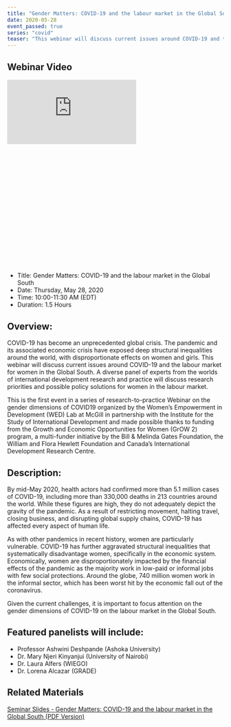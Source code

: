 ```yaml
---
title: "Gender Matters: COVID-19 and the labour market in the Global South"
date: 2020-05-28
event_passed: true
series: "covid"
teaser: "This webinar will discuss current issues around COVID-19 and the labour market for women in the Global South."
---
```


<div class="flex flex-col justify-center w-full rounded-lg shadow-xs md:shadow-md my-8 p-4 border border-solid border-gray-200 bg-white">
  <div class="w-full mx-auto">
    <div class="relative aspect-16x9" style="padding-bottom: 56.25%;">
      <h2 class="sr-only">Webinar Video</h2>
      <iframe class="absolute pin w-full h-full" src="https://www.youtube.com/embed/60w6RLxDyT8" frameborder="0" allow="autoplay; encrypted-media" allowfullscreen></iframe>
    </div>
  </div>
  <!--
  <h2 class="text-gray-800 text-lg font-bold mt-1 mb-0">Register for the seminar</h2>
  -->
  <ul class="mt-10">
    <li>Title: Gender Matters: COVID-19 and the labour market in the Global South</li>
    <li>Date: Thursday, May 28, 2020</li>
    <li>Time: 10:00-11:30 AM (EDT)</li>
    <li>Duration: 1.5 Hours</li>
  </ul>
  <!--
  <div class="flex flex-row-reverse">
    <a class="text-white bg-dark-turquoise rounded-lg p-2 font-bold hover:no-underline hover:bg-light-turquoise" href="https://us02web.zoom.us/webinar/register/WN_ryYn1TSwS9-DxqV4awMJEg" rel="external">Join online</a>
  </div>
  -->
</div>

## Overview:

COVID-19 has become an unprecedented global crisis. The pandemic and its associated economic crisis have exposed deep structural inequalities around the world, with disproportionate effects on women and girls. This webinar will discuss current issues around COVID-19 and the labour market for women in the Global South. A diverse panel of experts from the worlds of international development research and practice will discuss research priorities and possible policy solutions for women in the labour market.

This is the first event in a series of research-to-practice Webinar on the gender dimensions of COVID19 organized by the Women’s Empowerment in Development (WED) Lab at McGill in partnership with the Institute for the Study of International Development and made possible thanks to funding from the Growth and Economic Opportunities for Women (GrOW 2) program, a multi-funder initiative by the Bill & Melinda Gates Foundation, the William and Flora Hewlett Foundation and Canada’s International Development Research Centre.

## Description:

By mid-May 2020, health actors had confirmed more than 5.1 million cases of COVID-19, including more than 330,000 deaths in 213 countries around the world. While these figures are high, they do not adequately depict the gravity of the pandemic. As a result of restricting movement, halting travel, closing business, and disrupting global supply chains, COVID-19 has affected every aspect of human life.

As with other pandemics in recent history, women are particularly vulnerable. COVID-19 has further aggravated structural inequalities that systematically disadvantage women, specifically in the economic system. Economically, women are disproportionately impacted by the financial effects of the pandemic as the majority work in low-paid or informal jobs with few social protections. Around the globe, 740 million women work in the informal sector, which has been worst hit by the economic fall out of the coronavirus.

Given the current challenges, it is important to focus attention on the gender dimensions of COVID-19 on the labour market in the Global South.

## Featured panelists will include:

* Professor Ashwini Deshpande (Ashoka University)
* Dr. Mary Njeri Kinyanjui (University of Nairobi)
* Dr. Laura Alfers (WIEGO)
* Dr. Lorena Alcazar (GRADE)

## Related Materials

[Seminar Slides - Gender Matters: COVID-19 and the labour market in the Global South (PDF Version)](/resources/seminars/gender-matters-covid-19-labour-market-global-south-summary.pdf)
